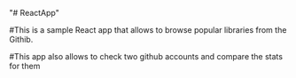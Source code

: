 "# ReactApp" 

#This is a sample React app that allows to browse popular  libraries from the Githib.


#This  app also allows to check two github accounts and compare the stats for them 
